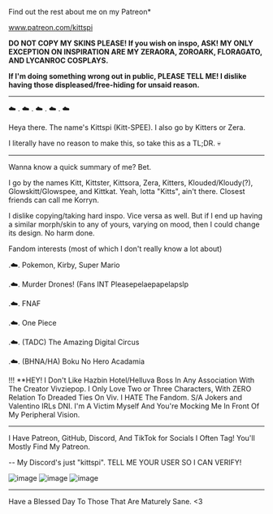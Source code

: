 Find out the rest about me on my Patreon* 

www.patreon.com/kittspi


**DO NOT COPY MY SKINS PLEASE! If you wish on inspo, ASK! MY ONLY EXCEPTION ON INSPIRATION ARE MY ZERAORA, ZOROARK, FLORAGATO, AND LYCANROC COSPLAYS.**

**If I'm doing something wrong out in public, PLEASE TELL ME! I dislike having those displeased/free-hiding for unsaid reason.**

-----------------------------

☁️ . ☁️ . ☁️ . ☁️ . ☁️

Heya there. The name's Kittspi (Kitt-SPEE). I also go by Kitters or Zera.

I literally have no reason to make this, so take this as a TL;DR. 💀

______________________________

Wanna know a quick summary of me? Bet.

I go by the names Kitt, Kittster, Kittsora, Zera, Kitters, Klouded/Kloudy(?), Glowskitt/Glowspee, and Kittkat. Yeah, lotta "Kitts", ain't there. Closest friends can call me Korryn.

I dislike copying/taking hard inspo. Vice versa as well. But if I end up having a similar morph/skin to any of yours, varying on mood, then I could change its design. No harm done.

Fandom interests (most of which I don't really know a lot about)

.☁️. Pokemon, Kirby, Super Mario

.☁️. Murder Drones! (Fans INT Pleasepelaepapelapslp

.☁️. FNAF 

.☁️. One Piece

.☁️. (TADC) The Amazing Digital Circus

.☁️. (BHNA/HA) Boku No Hero Acadamia

!!! **HEY! I Don't Like Hazbin Hotel/Helluva Boss In Any Association With The Creator Vivziepop. I Only Love Two or Three Characters, With ZERO Relation To Dreaded Ties On Viv. I HATE The Fandom. S/A Jokers and Valentino IRLs DNI. I'm A Victim Myself And You're Mocking Me In Front Of My Peripheral Vision.
________

I Have Patreon, GitHub, Discord, And TikTok for Socials I Often Tag! You'll Mostly Find My Patreon.

-- My Discord's just "kittspi". TELL ME YOUR USER SO I CAN VERIFY!

![image](https://user-images.githubusercontent.com/99100034/227718875-c5e52420-1a6b-41d9-8097-76680c1e1003.png)
![image](https://user-images.githubusercontent.com/99100034/227719036-bf12601a-7c58-41b4-97ad-65db3be5e5b5.png)
![image](https://user-images.githubusercontent.com/99100034/227719399-7eb49137-3a89-4e71-a56f-a654db2a3489.png)

______________________________


Have a Blessed Day To Those That Are Maturely Sane. <3
